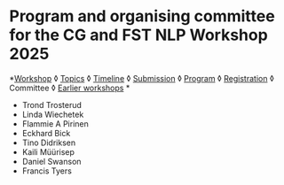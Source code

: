 # Program and organising committee for the CG and FST NLP Workshop 2025

*[Workshop](index.md) ◊ [Topics](topics.md) ◊ [Timeline](dates.md) ◊ [Submission](submission.md) ◊ [Program](program.md) ◊ [Registration](registration.md) ◊ Committee  ◊ [Earlier workshops](../cgworkshoplist.md) *

- Trond Trosterud
- Linda Wiechetek
- Flammie A Pirinen
- Eckhard Bick
- Tino Didriksen
- Kaili Müürisep
- Daniel Swanson
- Francis Tyers
